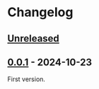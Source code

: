 # Changelog

## [Unreleased]

## [0.0.1] - 2024-10-23

First version.

[unreleased]: https://github.com/wtto00/biome-config/compare/v0.0.1...HEAD
[0.0.1]: https://github.com/wtto00/biome-config/releases/tag/v0.0.1

